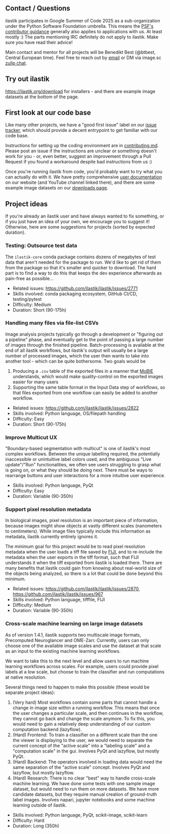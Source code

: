 ## Contact / Questions

ilastik participates in Google Summer of Code 2025 as a sub-organization under the Python Software Foundation umbrella. This means the [PSF's contributor guidance](https://python-gsoc.org/contributors.html) generally also applies to applications with us. At least mostly :) The parts mentioning IRC definitely do not apply to ilastik. Make sure you have read their advice!

Main contact and mentor for all projects will be Benedikt Best (@btbest, Central European time). Feel free to reach out by [email](mailto:team@ilastik.org) or DM via image.sc [zulip chat](https://imagesc.zulipchat.com/#user/614676).

## Try out ilastik

https://ilastik.org/download for installers - and there are example image datasets at the bottom of the page.

## First look at our code base

Like many other projects, we have a "good first issue" label on our [issue tracker](https://github.com/ilastik/ilastik/issues?q=is%3Aissue%20state%3Aopen%20label%3A%22good%20first%20issue%22), which should provide a decent entrypoint to get familiar with our code base.

Instructions for setting up the coding environment are in [contributing.md](https://github.com/ilastik/ilastik/blob/main/CONTRIBUTING.md).
Please post an issue if the instructions are unclear or something doesn't work for you - or, even better, suggest an improvement through a Pull Request if you found a workaround despite bad instructions from us :)

Once you're running ilastik from code, you'd probably want to try what you can actually do with it. We have pretty comprehensive [user documentation](https://www.ilastik.org/documentation/) on our website (and YouTube channel linked there), and there are some example image datasets on our [downloads page](https://www.ilastik.org/download).

## Project ideas

If you're already an ilastik user and have always wanted to fix something, or if you just have an idea of your own, we encourage you to suggest it! Otherwise, here are some suggestions for projects (sorted by expected duration).

### Testing: Outsource test data

The `ilastik-core` conda package contains dozens of megabytes of test data that aren't needed for the package to run.
We'd like to get rid of them from the package so that it's smaller and quicker to download.
The hard part is to find a way to do this that keeps the dev experience afterwards as pain-free as possible...

* Related issues: https://github.com/ilastik/ilastik/issues/2771
* Skills involved: conda packaging ecosystem, GitHub CI/CD, testing/pytest
* Difficulty: Medium
* Duration: Short (90-175h)

### Handling many files via file-list CSVs

Image analysis projects typically go through a development or "figuring out a pipeline" phase, and eventually get to the point of passing a large number of images through the finished pipeline.
Batch-processing is available at the end of all ilastik workflows, but ilastik's output will usually be a large number of processed images, which the user then wants to take into another tool - which can be quite bothersome.
Two goals would be 

1. Producing a `.csv` table of the exported files in a manner that [MoBIE](https://mobie.github.io/) understands, which would make quality-control on the exported images easier for many users
2. Supporting the same table format in the Input Data step of workflows, so that files exported from one workflow can easily be added to another workflow.

* Related issues: https://github.com/ilastik/ilastik/issues/2822
* Skills involved: Python language, OS/filepath handling
* Difficulty: Easy
* Duration: Short (90-175h)

### Improve Multicut UX

"Boundary-based segmentation with multicut" is one of ilastik's most complex workflows.
Between the unique labelling required, the potentially inaccessible or unintuitive label colors used, and the ambiguous "Live update"/"Run" functionalities, we often see users struggling to grasp what is going on, or what they should be doing next.
There must be ways to rearrange buttons and user interactions for a more intuitive user experience.

* Skills involved: Python language, PyQt
* Difficulty: Easy
* Duration: Variable (90-350h)

### Support pixel resolution metadata

In biological images, pixel resolution is an important piece of information, because images might show objects at vastly different scales (nanometers to centimeters).
While image files typically include this information as metadata, ilastik currently entirely ignores it.

The minimum goal for this project would be to read pixel resolution metadata when the user loads a tiff file saved by [FIJI](https://fiji.sc/), and to re-include the metadata when the user exports in the tiff format, such that FIJI understands it when the tiff exported from ilastik is loaded there.
There are many benefits that ilastik could gain from knowing about real-world size of the objects being analyzed, so there is a lot that could be done beyond this minimum.

* Related issues: https://github.com/ilastik/ilastik/issues/2870, https://github.com/ilastik/ilastik/issues/967
* Skills involved: Python language, tifffile, FIJI
* Difficulty: Medium
* Duration: Variable (90-350h)

### Cross-scale machine learning on large image datasets

As of version 1.4.1, ilastik supports two multiscale image formats, Precomputed Neuroglancer and OME-Zarr.
Currently, users can only choose one of the available image scales and use the dataset at that scale as an input to the existing machine learning workflows.

We want to take this to the next level and allow users to run machine learning workflows across scales.
For example, users could provide pixel labels at a low scale, but choose to train the classifier and run computations at native resolution.

Several things need to happen to make this possible (these would be separate project ideas):

1. (Very hard) Most workflows contain some parts that cannot handle a change in image size within a running workflow. This means that once the user changes a particular scale, and then continues in the workflow, they cannot go back and change the scale anymore. To fix this, you would need to gain a relatively deep understanding of our custom computation backend (lazyflow).
2. (Hard) Frontend: To train a classifier on a different scale than the one the viewer is displaying to the user, we would need to separate the current concept of the "active scale" into a "labeling scale" and a "computation scale" in the gui. Involves PyQt and lazyflow, but mostly PyQt.
3. (Hard) Backend: The operators involved in loading data would need the same separation of the "active scale" concept. Involves PyQt and lazyflow, but mostly lazyflow.
4. (Hard) Research: There is no clear "best" way to handle cross-scale machine learning. We have done some tests with one sample image dataset, but would need to run them on more datasets. We have more candidate datasets, but they require manual creation of ground-truth label images. Involves napari, jupyter notebooks and some machine learning outside of ilastik.

* Skills involved: Python language, PyQt, scikit-image, scikit-learn
* Difficulty: Hard
* Duration: Long (350h)
